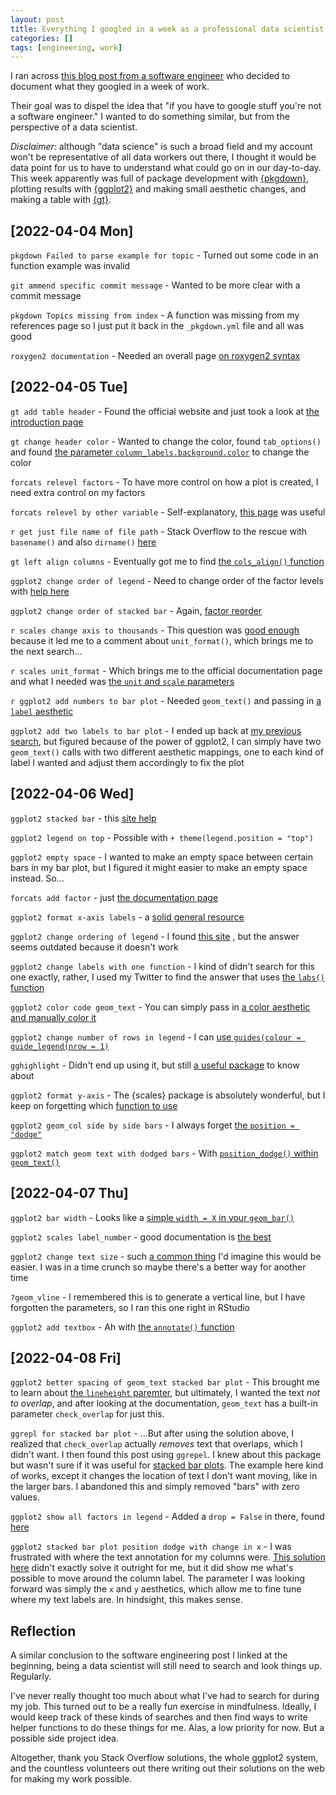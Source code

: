 ```yaml
---
layout: post
title: Everything I googled in a week as a professional data scientist
categories: []
tags: [engineering, work]
---
```


I ran across
[this blog post from a software
engineer](https://localghost.dev/blog/everything-i-googled-in-a-week-as-a-professional-software-engineer/)
who decided to document what they googled in a week of work.

Their goal was to dispel the idea that "if you have to google stuff you're not
a software engineer." I wanted to do something similar, but from the
perspective of a data scientist.

*Disclaimer*: although "data science" is such a broad field and my account
won't be representative of all data workers out there, I thought it would be
data point for us to have to understand what could go on in our day-to-day.
This week apparently was full of package development with
[{pkgdown}](https://pkgdown.r-lib.org/), plotting results with
[{ggplot2}](https://ggplot2.tidyverse.org/) and making small aesthetic changes,
and making a table with [{gt}](https://gt.rstudio.com/).

## [2022-04-04 Mon]

`pkgdown Failed to parse example for topic` - Turned out some code in an
function example was invalid

`git ammend specific commit message` - Wanted to be more clear with a commit
message

`pkgdown Topics missing from index` - A function was missing from my references
page so I just put it back in the `_pkgdown.yml` file and all was good

`roxygen2 documentation` - Needed an overall page
[on roxygen2 syntax](https://roxygen2.r-lib.org/articles/rd-formatting.html)


## [2022-04-05 Tue]

`gt add table header` - Found the official website and just took a look at
[the introduction page](https://gt.rstudio.com/articles/intro-creating-gt-tables.html)

`gt change header color` - Wanted to change the color, found `tab_options()`
and found
[the parameter `column_labels.background.color`](https://gt.rstudio.com/reference/tab_options.html)
to change the color

`forcats relevel factors` - To have more control on how a plot is created, I
need extra control on my factors

`forcats relevel by other variable` - Self-explanatory,
[this page](https://forcats.tidyverse.org/reference/fct_reorder.html)
was useful

`r get just file name of file path` - Stack Overflow to the rescue with
`basename()` and also `dirname()`
[here](https://stackoverflow.com/a/2548871/6873133)

`gt left align columns` - Eventually got me to find
[the `cols_align()` function](https://gt.rstudio.com/reference/cols_align.html)

`ggplot2 change order of legend` - Need to change order of the factor levels
with
[help here](https://www.geeksforgeeks.org/change-display-order-of-ggplot2-plot-legend-in-r/)

`ggplot2 change order of stacked bar` - Again,
[factor reorder](https://stackoverflow.com/a/33541763/6873133)

`r scales change axis to thousands` - This question was
[good enough](https://stackoverflow.com/q/56758733/6873133)
because it led me to a comment about `unit_format()`, which brings me to the
next search...

`r scales unit_format` - Which brings me to the official documentation page
and what I needed was
[the `unit` and `scale` parameters](https://scales.r-lib.org/reference/unit_format.html)

`r ggplot2 add numbers to bar plot` - Needed `geom_text()` and passing in
[a `label` aesthetic](https://stackoverflow.com/a/6645506/6873133)

`ggplot2 add two labels to bar plot` - I ended up back at
[my previous search](https://stackoverflow.com/a/6645506/6873133),
but figured because of the power of ggplot2, I can simply have two
`geom_text()` calls with two different aesthetic mappings, one to each kind of
label I wanted and adjust them accordingly to fix the plot


## [2022-04-06 Wed]

`ggplot2 stacked bar` - this
[site help](https://r-charts.com/part-whole/stacked-bar-chart-ggplot2/)

`ggplot2 legend on top` - Possible with `+ theme(legend.position = "top")`

`ggplot2 empty space` - I wanted to make an empty space between certain bars in
my bar plot, but I figured it might easier to make an empty space instead.
So...

`forcats add factor` - just
[the documentation page](https://forcats.tidyverse.org/reference/fct_expand.html)

`ggplot2 format x-axis labels` - a
[solid general resource](http://www.sthda.com/english/wiki/ggplot2-axis-ticks-a-guide-to-customize-tick-marks-and-labels)

`ggplot2 change ordering of legend` - I found
[this site](https://learnr.wordpress.com/2010/03/23/ggplot2-changing-the-default-order-of-legend-labels-and-stacking-of-data/)
, but the answer seems outdated because it doesn't work

`ggplot2 change labels with one function` - I kind of didn't search for this
one exactly, rather, I used my Twitter to find the answer that uses
[the `labs()` function](https://twitter.com/erictleung/status/1489060241933148160)

`ggplot2 color code geom_text` - You can simply pass in
[a color aesthetic and manually color it](https://stackoverflow.com/a/41544369/6873133)

`ggplot2 change number of rows in legend` - I can
[use `guides(colour = guide_legend(nrow = 1)`](https://stackoverflow.com/a/44060041/6873133)

`gghighlight` - Didn't end up using it, but still
[a useful package](https://cran.r-project.org/web/packages/gghighlight/vignettes/gghighlight.html)
to know about

`ggplot2 format y-axis` - The {scales} package is absolutely wonderful, but I
keep on forgetting which
[function to use](https://statisticsglobe.com/change-formatting-of-numbers-of-ggplot2-plot-axis-in-r)

`ggplot2 geom_col side by side bars` - I always forget
[the `position = "dodge"`](https://stackoverflow.com/a/25070645/6873133)

`ggplot2 match geom text with dodged bars` - With
[`position_dodge()` within `geom_text()`](https://stackoverflow.com/a/6017961/6873133)


## [2022-04-07 Thu]

`ggplot2 bar width` - Looks like a
[simple `width = X` in your `geom_bar()`](https://stackoverflow.com/a/32943101/6873133)

`ggplot2 scales label_number` - good documentation is
[the best](https://scales.r-lib.org/reference/number.html)

`ggplot2 change text size` - such
[a common
thing](https://statisticsglobe.com/change-font-size-of-ggplot2-plot-in-r-axis-text-main-title-legend)
I'd imagine this would be easier. I was in a time crunch so maybe there's a
better way for another time

`?geom_vline` - I remembered this is to generate a vertical line, but I have
forgotten the parameters, so I ran this one right in RStudio

`ggplot2 add textbox` - Ah with
[the `annotate()` function](https://stackoverflow.com/a/44012702/6873133)


## [2022-04-08 Fri]

`ggplot2 better spacing of geom_text stacked bar plot` - This brought me to
learn about
[the `lineheight` paremter](https://stackoverflow.com/a/51134651/6873133),
but ultimately, I wanted the text *not to overlap*, and after looking at the
documentation, `geom_text` has a built-in parameter `check_overlap` for just
this.

`ggrepl for stacked bar plot` - ...But after using the solution above, I
realized that `check_overlap` actually *removes* text that overlaps, which I
didn't want. I then found this post using `ggrepel`. I knew about this package
but wasn't sure if it was useful for
[stacked bar plots](https://stackoverflow.com/a/55817548/6873133).
The example here kind of works,
except it changes the location of text I don't want moving, like in the larger
bars. I abandoned this and simply removed "bars" with zero values.

`ggplot2 show all factors in legend` - Added a `drop = False` in there,
found [here](https://stackoverflow.com/a/33765825/6873133)

`ggplot2 stacked bar plot position dodge with change in x` - I was frustrated
with where the text annotation for my columns were.
[This solution here](https://stackoverflow.com/a/58256551/6873133)
didn't exactly solve it outright for me, but it did show me what's possible to
move around the column label. The parameter I was looking forward was simply
the `x` and `y` aesthetics, which allow me to fine tune where my text labels
are. In hindsight, this makes sense.


## Reflection

A similar conclusion to the software engineering post I linked at the
beginning, being a data scientist will still need to search and look things up.
Regularly.

I've never really thought too much about what I've had to search for during my
job. This turned out to be a really fun exercise in mindfulness. Ideally, I
would keep track of these kinds of searches and then find ways to write helper
functions to do these things for me. Alas, a low priority for now. But a
possible side project idea.

Altogether, thank you Stack Overflow solutions, the whole ggplot2 system, and
the countless volunteers out there writing out their solutions on the web for
making my work possible.
